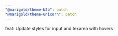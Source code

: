 ```yaml
---
"@marigold/theme-b2b": patch
"@marigold/theme-unicorn": patch
---
```


feat: Update styles for input and texarea with hovers
